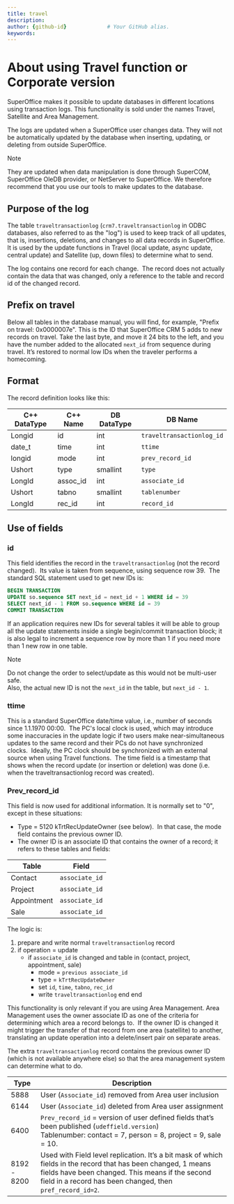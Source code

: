 ```yaml
---
title: travel       
description:                    
author: {github-id}             # Your GitHub alias.
keywords:
---
```


# About using Travel function or Corporate version

SuperOffice makes it possible to update databases in different locations using transaction logs. This functionality is sold under the names Travel, Satellite and Area Management.

The logs are updated when a SuperOffice user changes data. They will not be automatically updated by the database when inserting, updating, or deleting from outside SuperOffice.

> [!NOTE]
> They are updated when data manipulation is done through SuperCOM, SuperOffice OleDB provider, or NetServer to SuperOffice. We therefore recommend that you use our tools to make updates to the database.

## Purpose of the log

The table `traveltransactionlog` (`crm7.traveltransactionlog` in ODBC databases, also referred to as the "log") is used to keep track of all updates, that is, insertions, deletions, and changes to all data records in SuperOffice.  It is used by the update functions in Travel (local update, async update, central update) and Satellite (up, down files) to determine what to send.

The log contains one record for each change.  The record does not actually contain the data that was changed, only a reference to the table and record id of the changed record.

## Prefix on travel

Below all tables in the database manual, you will find, for example, "Prefix on travel: 0x0000007e". This is the ID that SuperOffice CRM 5 adds to new records on travel. Take the last byte, and move it 24 bits to the left, and you have the number added to the allocated `next_id` from sequence during travel. It’s restored to normal low IDs when the traveler performs a homecoming.

## Format

The record definition looks like this:

| C++ DataType | C++ Name | DB DataType | DB Name |
|---|---|---|---|
| Longid  | id        | int      | `traveltransactionlog_id` |
| date\_t | time      | int      | `ttime` |
| longid  | mode      | int      | `prev_record_id` |
| Ushort  | type      | smallint | `type` |
| LongId  | assoc\_id | int      | `associate_id` |
| Ushort  | tabno     | smallint | `tablenumber` |
| LongId  | rec\_id   | int      | `record_id` |

## Use of fields

### id

This field identifies the record in the `traveltransactionlog` (not the record changed).  Its value is taken from sequence, using sequence row 39.  The standard SQL statement used to get new IDs is:

```SQL
BEGIN TRANSACTION
UPDATE so.sequence SET next_id = next_id + 1 WHERE id = 39
SELECT next_id - 1 FROM so.sequence WHERE id = 39
COMMIT TRANSACTION
```

If an application requires new IDs for several tables it will be able to group all the update statements inside a single begin/commit transaction block; it is also legal to increment a sequence row by more than 1 if you need more than 1 new row in one table.

> [!NOTE]
> Do not change the order to select/update as this would not be multi-user safe.<br>Also, the actual new ID is not the `next_id` in the table, but `next_id - 1`.

### ttime

This is a standard SuperOffice date/time value, i.e., number of seconds since 1.1.1970 00:00.  The PC's local clock is used, which may introduce some inaccuracies in the update logic if two users make near-simultaneous updates to the same record and their PCs do not have synchronized clocks.  Ideally, the PC clock should be synchronized with an external source when using Travel functions.  The time field is a timestamp that shows when the record update (or insertion or deletion) was done (i.e. when the traveltransactionlog record was created).

### Prev\_record\_id

This field is now used for additional information. It is normally set to "0", except in these situations:

* Type = 5120 kTrtRecUpdateOwner (see below).  In that case, the mode field contains the previous owner ID.
* The owner ID is an associate ID that contains the owner of a record; it refers to these tables and fields:

| Table | Field |
|---|---|
| Contact     | `associate_id` |
| Project     | `associate_id` |
| Appointment | `associate_id` |
| Sale        | `associate_id` |

The logic is:

1. prepare and write normal `traveltransactionlog` record
2. if operation = update
    * if `associate_id` is changed and table in (contact, project, appointment, sale)
      * mode = `previous associate_id`
      * type = `kTrtRecUpdateOwner`
      * set `id`, `time`, `tabno`, `rec_id`
      * write `traveltransactionlog`
    end
  end

This functionality is only relevant if you are using Area Management. Area Management uses the owner associate ID as one of the criteria for determining which area a record belongs to.  If the owner ID is changed it might trigger the transfer of that record from one area (satellite) to another, translating an update operation into a delete/insert pair on separate areas.

The extra `traveltransactionlog` record contains the previous owner ID (which is not available anywhere else) so that the area management system can determine what to do.

| Type | Description |
|---|---|
| 5888 | User (`Associate_id`) removed from Area user inclusion |
| 6144 | User (`Associate_id`) deleted from Area user assignment |
| 6400 | `Prev_record_id` = version of user defined fields that’s been published (`udeffield.version`)<br>Tablenumber: contact = 7, person = 8, project = 9, sale = 10. |
| 8192 - 8200 | Used with Field level replication. It’s a bit mask of which fields in the record that has been changed, 1 means fields have been changed. This means if the second field in a record has been changed, then `pref_record_id=2`. |
